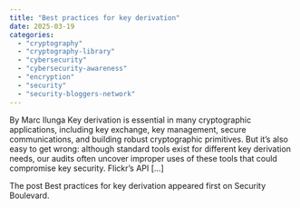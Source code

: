 ```yaml
---
title: "Best practices for key derivation"
date: 2025-03-19
categories: 
  - "cryptography"
  - "cryptography-library"
  - "cybersecurity"
  - "cybersecurity-awareness"
  - "encryption"
  - "security"
  - "security-bloggers-network"
---
```


By Marc Ilunga Key derivation is essential in many cryptographic applications, including key exchange, key management, secure communications, and building robust cryptographic primitives. But it’s also easy to get wrong: although standard tools exist for different key derivation needs, our audits often uncover improper uses of these tools that could compromise key security. Flickr’s API \[…\]

The post Best practices for key derivation appeared first on Security Boulevard.
